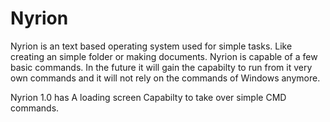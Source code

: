 # Nyrion
Nyrion is an text based operating system used for simple tasks. Like creating an simple folder or making documents. 
Nyrion is capable of a few basic commands. In the future it will gain the capabilty to run from it very own commands and it will not rely on the commands of Windows anymore.

Nyrion 1.0 has
A loading screen
Capabilty to take over simple CMD commands.
